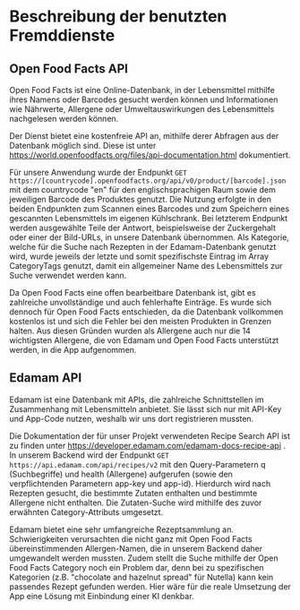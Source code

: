 # Beschreibung der benutzten Fremddienste

## Open Food Facts API

Open Food Facts ist eine Online-Datenbank, in der Lebensmittel mithilfe ihres Namens oder Barcodes gesucht werden können und Informationen wie Nährwerte, Allergene oder Umweltauswirkungen des Lebensmittels nachgelesen werden können.

Der Dienst bietet eine kostenfreie API an, mithilfe derer Abfragen aus der Datenbank möglich sind. Diese ist unter https://world.openfoodfacts.org/files/api-documentation.html dokumentiert.

Für unsere Anwendung wurde der Endpunkt `GET https://[countrycode].openfoodfacts.org/api/v0/product/[barcode].json` mit dem countrycode "en" für den englischsprachigen Raum sowie dem jeweiligen Barcode des Produktes genutzt. Die Nutzung erfolgte in den beiden Endpunkten zum Scannen eines Barcodes und zum Speichern eines gescannten Lebensmittels im eigenen Kühlschrank. Bei letzterem Endpunkt werden ausgewählte Teile der Antwort, beispielsweise der Zuckergehalt oder einer der Bild-URLs, in unsere Datenbank übernommen. Als Kategorie, welche für die Suche nach Rezepten in der Edamam-Datenbank genutzt wird, wurde jeweils der letzte und somit spezifischste Eintrag im Array CategoryTags genutzt, damit ein allgemeiner Name des Lebensmittels zur Suche verwendet werden kann.

Da Open Food Facts eine offen bearbeitbare Datenbank ist, gibt es zahlreiche unvollständige und auch fehlerhafte Einträge. Es wurde sich dennoch für Open Food Facts entschieden, da die Datenbank vollkommen kostenlos ist und sich die Fehler bei den meisten Produkten in Grenzen halten. Aus diesen Gründen wurden als Allergene auch nur die 14 wichtigsten Allergene, die von Edamam und Open Food Facts unterstützt werden, in die App aufgenommen.

## Edamam API

Edamam ist eine Datenbank mit APIs, die zahlreiche Schnittstellen im Zusammenhang mit Lebensmitteln anbietet. Sie lässt sich nur mit API-Key und App-Code nutzen, weshalb wir uns dort registrieren mussten. 

Die Dokumentation der für unser Projekt verwendeten Recipe Search API ist zu finden unter https://developer.edamam.com/edamam-docs-recipe-api .
In unserem Backend wird der Endpunkt `GET https://api.edamam.com/api/recipes/v2` mit den Query-Parametern q (Suchbegriffe) und health (Allergene) aufgerufen (sowie den verpflichtenden Parametern app-key und app-id). Hierdurch wird nach Rezepten gesucht, die bestimmte Zutaten enthalten und bestimmte Allergene nicht enthalten. Die Zutaten-Suche wird mithilfe des zuvor erwähnten Category-Attributs umgesetzt.

Edamam bietet eine sehr umfangreiche Rezeptsammlung an. Schwierigkeiten verursachten die nicht ganz mit Open Food Facts übereinstimmenden Allergen-Namen, die in unserem Backend daher umgewandelt werden mussten. Zudem stellt die Suche mithilfe der Open Food Facts Category noch ein Problem dar, denn bei zu spezifischen Kategorien (z.B. "chocolate and hazelnut spread" für Nutella) kann kein passendes Rezept gefunden werden. Hier wäre für die reale Umsetzung der App eine Lösung mit Einbindung einer KI denkbar.